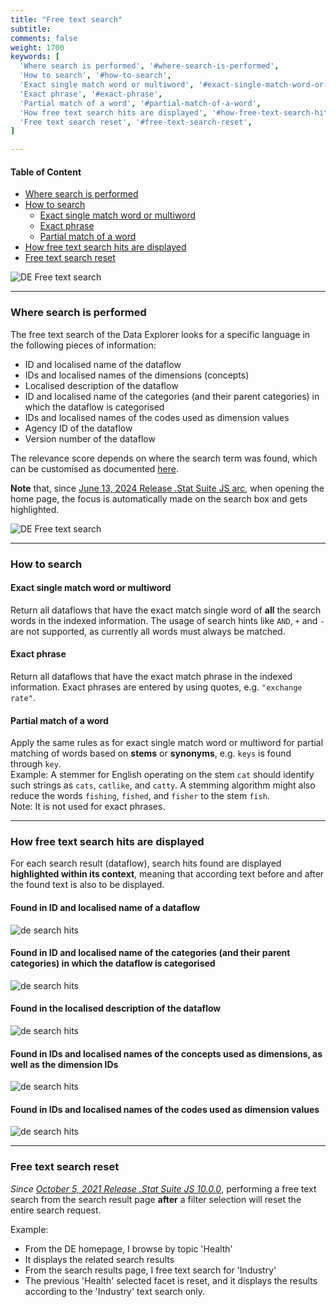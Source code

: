 ```yaml
---
title: "Free text search"
subtitle: 
comments: false
weight: 1700
keywords: [
  'Where search is performed', '#where-search-is-performed',
  'How to search', '#how-to-search',
  'Exact single match word or multiword', '#exact-single-match-word-or-multiword',
  'Exact phrase', '#exact-phrase',
  'Partial match of a word', '#partial-match-of-a-word',
  'How free text search hits are displayed', '#how-free-text-search-hits-are-displayed',
  'Free text search reset', '#free-text-search-reset',
]

---
```


#### Table of Content
- [Where search is performed](#where-search-is-performed)
- [How to search](#how-to-search)
  - [Exact single match word or multiword](#exact-single-match-word-or-multiword)
  - [Exact phrase](#exact-phrase)
  - [Partial match of a word](#partial-match-of-a-word)
- [How free text search hits are displayed](#how-free-text-search-hits-are-displayed)
- [Free text search reset](#free-text-search-reset)

![DE Free text search](/dotstatsuite-documentation/images/de-free-text-search.png)

---

### Where search is performed
The free text search of the Data Explorer looks for a specific language in the following pieces of information:
* ID and localised name of the dataflow
* IDs and localised names of the dimensions (concepts)
* Localised description of the dataflow
* ID and localised name of the categories (and their parent categories) in which the dataflow is categorised
* IDs and localised names of the codes used as dimension values
* Agency ID of the dataflow
* Version number of the dataflow

The relevance score depends on where the search term was found, which can be customised as documented [here](/dotstatsuite-documentation/configurations/search-config/#relevance-of-free-text-search-results-how-to-tweak-the-weights-of-specific-dataflow-properties).

**Note** that, since [June 13, 2024 Release .Stat Suite JS arc](/dotstatsuite-documentation/changelog/#june-13-2024), when opening the home page, the focus is automatically made on the search box and gets highlighted.

![DE Free text search](/dotstatsuite-documentation/images/de-free-text-search-focus.png)

---

### How to search
#### Exact single match word or multiword
Return all dataflows that have the exact match single word of **all** the search words in the indexed information. The usage of search hints like `AND`, `+` and `-` are not supported, as currently all words must always be matched.

#### Exact phrase
Return all dataflows that have the exact match phrase in the indexed information. Exact phrases are entered by using quotes, e.g. `"exchange rate"`.

#### Partial match of a word
Apply the same rules as for exact single match word or multiword for partial matching of words based on **stems** or **synonyms**, e.g. `keys` is found through `key`.  
Example: A stemmer for English operating on the stem `cat` should identify such strings as `cats`, `catlike`, and `catty`. A stemming algorithm might also reduce the words `fishing`, `fished`, and `fisher` to the stem `fish`.  
Note: It is not used for exact phrases.  

---

### How free text search hits are displayed
For each search result (dataflow), search hits found are displayed **highlighted within its context**, meaning that according text before and after the found text is also to be displayed.

#### Found in ID and localised name of a dataflow
![de search hits](/dotstatsuite-documentation/images/de-search-hits-1.png)

#### Found in ID and localised name of the categories (and their parent categories) in which the dataflow is categorised
![de search hits](/dotstatsuite-documentation/images/de-search-hits-2.png)

#### Found in the localised description of the dataflow
![de search hits](/dotstatsuite-documentation/images/de-search-hits-3.png)

#### Found in IDs and localised names of the concepts used as dimensions, as well as the dimension IDs
![de search hits](/dotstatsuite-documentation/images/de-search-hits-4.png)

#### Found in IDs and localised names of the codes used as dimension values
![de search hits](/dotstatsuite-documentation/images/de-search-hits-5.png)

---

### Free text search reset
*Since [October 5, 2021 Release .Stat Suite JS 10.0.0](/dotstatsuite-documentation/changelog/#october-5-2021)*, performing a free text search from the search result page **after** a filter selection will reset the entire search request.

Example:
* From the DE homepage, I browse by topic 'Health'
* It displays the related search results
* From the search results page, I free text search for 'Industry'
* The previous 'Health' selected facet is reset, and it displays the results according to the 'Industry' text search only.
